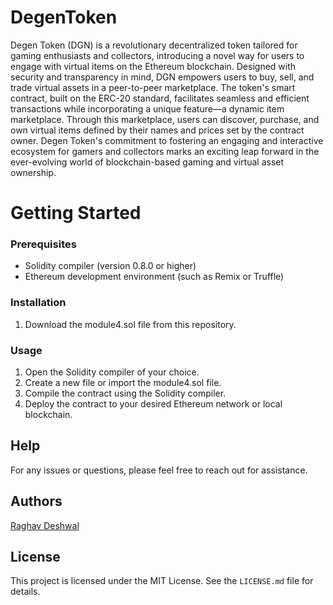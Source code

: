 # DegenToken
Degen Token (DGN) is a revolutionary decentralized token tailored for gaming enthusiasts and collectors, introducing a novel way for users to engage with virtual items on the Ethereum blockchain. Designed with security and transparency in mind, DGN empowers users to buy, sell, and trade virtual assets in a peer-to-peer marketplace. The token's smart contract, built on the ERC-20 standard, facilitates seamless and efficient transactions while incorporating a unique feature—a dynamic item marketplace. Through this marketplace, users can discover, purchase, and own virtual items defined by their names and prices set by the contract owner. Degen Token's commitment to fostering an engaging and interactive ecosystem for gamers and collectors marks an exciting leap forward in the ever-evolving world of blockchain-based gaming and virtual asset ownership.


# Getting Started

### Prerequisites

- Solidity compiler (version 0.8.0 or higher)
- Ethereum development environment (such as Remix or Truffle)

### Installation

1. Download the module4.sol file from this repository.

### Usage

1. Open the Solidity compiler of your choice.
2. Create a new file or import the module4.sol file.
3. Compile the contract using the Solidity compiler.
4. Deploy the contract to your desired Ethereum network or local blockchain.
   
## Help
For any issues or questions, please feel free to reach out for assistance.

## Authors
[Raghav Deshwal](https://github.com/rdeshwal731)

## License
This project is licensed under the MIT License. See the `LICENSE.md` file for details.

